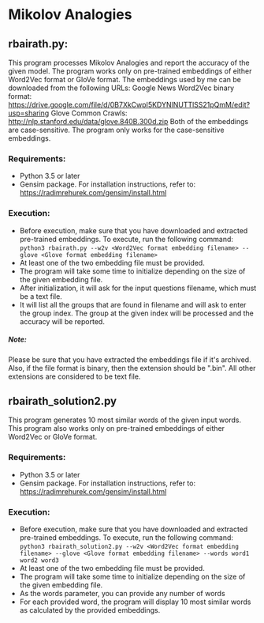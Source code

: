 # Mikolov Analogies

## rbairath.py:
This program processes Mikolov Analogies and report the accuracy of the given model. The program works only on pre-trained embeddings of either Word2Vec format or GloVe format. The embeddings used by me can be downloaded from the following URLs:
Google News Word2Vec binary format: https://drive.google.com/file/d/0B7XkCwpI5KDYNlNUTTlSS21pQmM/edit?usp=sharing
Glove Common Crawls: http://nlp.stanford.edu/data/glove.840B.300d.zip
Both of the embeddings are case-sensitive. The program only works for the case-sensitive embeddings.

### Requirements:
* Python 3.5 or later
* Gensim package. For installation instructions, refer to: https://radimrehurek.com/gensim/install.html

### Execution:
* Before execution, make sure that you have downloaded and extracted pre-trained embeddings. To execute, run the following command:
`python3 rbairath.py --w2v <Word2Vec format embedding filename> --glove <Glove format embedding filename>`
* At least one of the two embedding file must be provided. 
* The program will take some time to initialize depending on the size of the given embedding file. 
* After initialization, it will ask for the input questions filename, which must be a text file. 
* It will list all the groups that are found in filename and will ask to enter the group index. The group at the given index will be processed and the accuracy will be reported.

##### Note:
Please be sure that you have extracted the embeddings file if it's archived. Also, if the file format is binary, then the extension should be ".bin". All other extensions are considered to be text file.

## rbairath_solution2.py
This program generates 10 most similar words of the given input words. This program also works only on pre-trained embeddings of either Word2Vec or GloVe format.

### Requirements:
* Python 3.5 or later
* Gensim package. For installation instructions, refer to: https://radimrehurek.com/gensim/install.html

### Execution:
* Before execution, make sure that you have downloaded and extracted pre-trained embeddings. To execute, run the following command:
`python3 rbairath_solution2.py --w2v <Word2Vec format embedding filename> --glove <Glove format embedding filename> --words word1 word2 word3` 
* At least one of the two embedding file must be provided. 
* The program will take some time to initialize depending on the size of the given embedding file. 
* As the words parameter, you can provide any number of words
* For each provided word, the program will display 10 most similar words as calculated by the provided embeddings.
